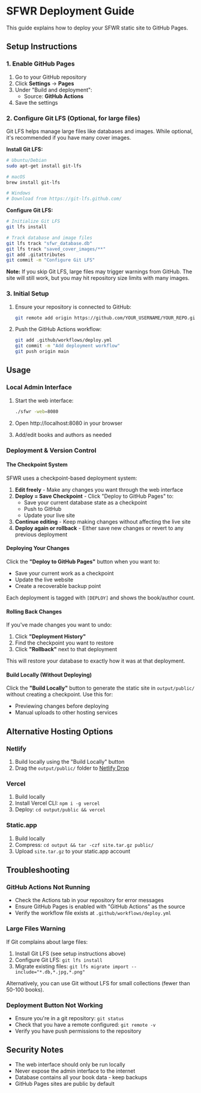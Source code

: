 # SFWR Deployment Guide

This guide explains how to deploy your SFWR static site to GitHub Pages.

## Setup Instructions

### 1. Enable GitHub Pages

1. Go to your GitHub repository
2. Click **Settings** → **Pages**
3. Under "Build and deployment":
   - Source: **GitHub Actions**
4. Save the settings

### 2. Configure Git LFS (Optional, for large files)

Git LFS helps manage large files like databases and images. While optional, it's recommended if you have many cover images.

**Install Git LFS:**
```bash
# Ubuntu/Debian
sudo apt-get install git-lfs

# macOS
brew install git-lfs

# Windows
# Download from https://git-lfs.github.com/
```

**Configure Git LFS:**
```bash
# Initialize Git LFS
git lfs install

# Track database and image files
git lfs track "sfwr_database.db"
git lfs track "saved_cover_images/**"
git add .gitattributes
git commit -m "Configure Git LFS"
```

**Note:** If you skip Git LFS, large files may trigger warnings from GitHub. The site will still work, but you may hit repository size limits with many images.

### 3. Initial Setup

1. Ensure your repository is connected to GitHub:
   ```bash
   git remote add origin https://github.com/YOUR_USERNAME/YOUR_REPO.git
   ```

2. Push the GitHub Actions workflow:
   ```bash
   git add .github/workflows/deploy.yml
   git commit -m "Add deployment workflow"
   git push origin main
   ```

## Usage

### Local Admin Interface

1. Start the web interface:
   ```bash
   ./sfwr -web=8080
   ```

2. Open http://localhost:8080 in your browser

3. Add/edit books and authors as needed

### Deployment & Version Control

#### The Checkpoint System

SFWR uses a checkpoint-based deployment system:

1. **Edit freely** - Make any changes you want through the web interface
2. **Deploy = Save Checkpoint** - Click "Deploy to GitHub Pages" to:
   - Save your current database state as a checkpoint
   - Push to GitHub
   - Update your live site
3. **Continue editing** - Keep making changes without affecting the live site
4. **Deploy again or rollback** - Either save new changes or revert to any previous deployment

#### Deploying Your Changes

Click the **"Deploy to GitHub Pages"** button when you want to:
- Save your current work as a checkpoint
- Update the live website
- Create a recoverable backup point

Each deployment is tagged with `[DEPLOY]` and shows the book/author count.

#### Rolling Back Changes

If you've made changes you want to undo:

1. Click **"Deployment History"**
2. Find the checkpoint you want to restore
3. Click **"Rollback"** next to that deployment

This will restore your database to exactly how it was at that deployment.

#### Build Locally (Without Deploying)

Click the **"Build Locally"** button to generate the static site in `output/public/` without creating a checkpoint. Use this for:
- Previewing changes before deploying
- Manual uploads to other hosting services

## Alternative Hosting Options

### Netlify

1. Build locally using the "Build Locally" button
2. Drag the `output/public/` folder to [Netlify Drop](https://app.netlify.com/drop)

### Vercel

1. Build locally
2. Install Vercel CLI: `npm i -g vercel`
3. Deploy: `cd output/public && vercel`

### Static.app

1. Build locally
2. Compress: `cd output && tar -czf site.tar.gz public/`
3. Upload `site.tar.gz` to your static.app account

## Troubleshooting

### GitHub Actions Not Running

- Check the Actions tab in your repository for error messages
- Ensure GitHub Pages is enabled with "GitHub Actions" as the source
- Verify the workflow file exists at `.github/workflows/deploy.yml`

### Large Files Warning

If Git complains about large files:
1. Install Git LFS (see setup instructions above)
2. Configure Git LFS: `git lfs install`
3. Migrate existing files: `git lfs migrate import --include="*.db,*.jpg,*.png"`

Alternatively, you can use Git without LFS for small collections (fewer than 50-100 books).

### Deployment Button Not Working

- Ensure you're in a git repository: `git status`
- Check that you have a remote configured: `git remote -v`
- Verify you have push permissions to the repository

## Security Notes

- The web interface should only be run locally
- Never expose the admin interface to the internet
- Database contains all your book data - keep backups
- GitHub Pages sites are public by default